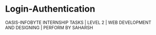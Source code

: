 # Login-Authentication
OASIS-INFOBYTE INTERNSHIP TASKS  |  LEVEL 2  |  WEB DEVELOPMENT AND DESIGNING |  PERFORM BY SAHARSH
